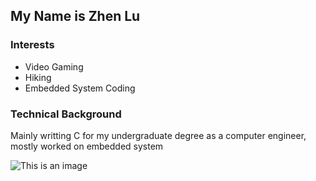 ## My Name is Zhen Lu

### Interests
- Video Gaming
- Hiking
- Embedded System Coding

### Technical Background
Mainly writting C for my undergraduate degree as a computer engineer, mostly worked on embedded system

![This is an image](https://img-9gag-fun.9cache.com/photo/a7dyyLe_700bwp_v1.webp)


